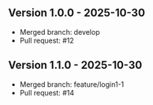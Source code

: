 ## Version 1.0.0 - 2025-10-30
- Merged branch: develop
- Pull request: #12

## Version 1.1.0 - 2025-10-30
- Merged branch: feature/login1-1
- Pull request: #14

